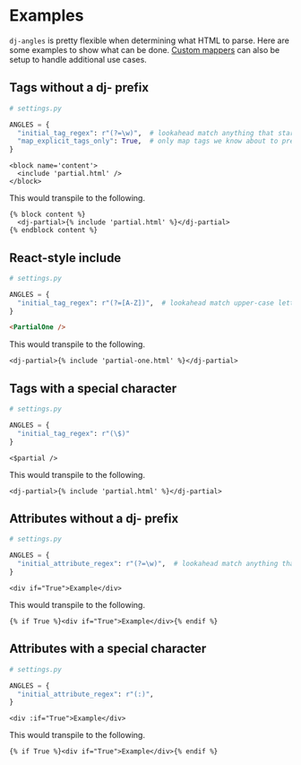 # Examples

`dj-angles` is pretty flexible when determining what HTML to parse. Here are some examples to show what can be done. [Custom mappers](mappers.md) can also be setup to handle additional use cases.

## Tags without a dj- prefix

```python
# settings.py

ANGLES = {
  "initial_tag_regex": r"(?=\w)",  # lookahead match anything that starts with a letter
  "map_explicit_tags_only": True,  # only map tags we know about to prevent mapping standard HTML tags
}
```

```text
<block name='content'>
  <include 'partial.html' />
</block>
```

This would transpile to the following.

```text
{% block content %}
  <dj-partial>{% include 'partial.html' %}</dj-partial>
{% endblock content %}
```

## React-style include

```python
# settings.py

ANGLES = {
  "initial_tag_regex": r"(?=[A-Z])",  # lookahead match upper-case letter
}
```

```html
<PartialOne />
```

This would transpile to the following.

```text
<dj-partial>{% include 'partial-one.html' %}</dj-partial>
```

## Tags with a special character

```python
# settings.py

ANGLES = {
  "initial_tag_regex": r"(\$)"
}
```

```text
<$partial />
```

This would transpile to the following.

```text
<dj-partial>{% include 'partial.html' %}</dj-partial>
```

## Attributes without a dj- prefix

```python
# settings.py

ANGLES = {
  "initial_attribute_regex": r"(?=\w)",  # lookahead match anything that starts with a letter
}
```

```text
<div if="True">Example</div>
```

This would transpile to the following.

```text
{% if True %}<div if="True">Example</div>{% endif %}
```


## Attributes with a special character

```python
# settings.py

ANGLES = {
  "initial_attribute_regex": r"(:)",
}
```

```text
<div :if="True">Example</div>
```

This would transpile to the following.

```text
{% if True %}<div if="True">Example</div>{% endif %}
```

